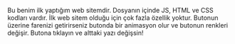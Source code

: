 Bu benim ilk yaptığım web sitemdir. Dosyanın içinde JS, HTML ve CSS kodları vardır. İlk web sitem olduğu için çok fazla özellik yoktur. Butonun üzerine farenizi getirirseniz butonda bir animasyon olur ve butonun renkleri değişir. Butona tıklayın ve alttaki yazı değişsin!
